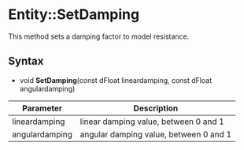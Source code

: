 # Entity::SetDamping

This method sets a damping factor to model resistance.

## Syntax

- void **SetDamping**(const dFloat lineardamping, const dFloat angulardamping)

| Parameter | Description |
|---|---|
| lineardamping | linear damping value, between 0 and 1 |
| angulardamping | angular damping value, between 0 and 1 |
